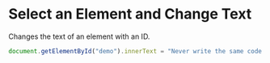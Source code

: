 # Select an Element and Change Text
Changes the text of an element with an ID.

```javascript
document.getElementById("demo").innerText = "Never write the same code twice.";
```